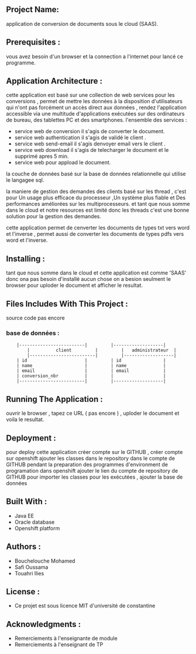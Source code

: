 ## Project Name: 

application de conversion de documents sous le cloud (SAAS).

## Prerequisites :

vous avez besoin d'un browser et la connection a l'internet pour lancé ce programme.

## Application Architecture :

cette application est basé sur une collection de web services pour les conversions , permet de mettre les données à la
disposition d'utilisateurs qui n'ont pas forcément un accès direct aux données , rendez l'application accessible via une 
multitude d'applications exécutées sur des ordinateurs de bureau, des tablettes PC et des smartphones. 
l'ensemble des services : 
  - service web de conversion il s'agis de converter le document.
  - service web authentication il s'agis de validé le client .
  - service web send-email il s'agis denvoyer email vers le client .
  - service web download il s'agis de telecharger le document et le supprimé apres 5 min.
  - service web pour appload le document.

la couche de données basé sur la base de données relationnelle qui utilise le langagee sql.

la maniere de gestion des demandes des clients basé sur les thread , c'est pour Un usage plus efficace du processeur
,Un système plus fiable et Des performances améliorées sur les multiprocesseurs. et tant que nous somme dans le cloud
et notre resources est limité donc les threads c'est une bonne solution pour la gestion des demandes.

cette application permet de cenverter les documents de types txt vers word et l'inverse , permet aussi de converter 
les documents de types pdfs vers word et l'inverse. 

## Installing :

tant que nous somme dans le cloud et cette application est comme 'SAAS' donc ona pas besoin d'installé aucun chose 
on a besion seulment le browser pour uploder le document et afficher le resultat.

## Files Includes With This Project :
source code pas encore 
   ### base de données :
     	|-------------------------|         |-------------------|
            |          client         |         |   administrateur  |
            |-------------------------|         |-------------------|
		| id                      |         | id                |  
		| name                    |         | name              |
		| email                   |         | email             |
		| conversion_nbr          |         |                   |
		|-------------------------|         |-------------------|

## Running The Application :

ouvrir le browser , tapez ce URL ( pas encore ) ,  uploder le document et voila  le resultat. 

## Deployment :

pour deploy cette application créer compte sur le GITHUB , créer  compte sur openshift 
ajouter les classes dans le repository dans le compte de GITHUB 
pendant la preparation des programmes d'environment de programation dans openshift ajouter le lien
du compte de repository de GITHUB pour importer les classes pour les exécutées , ajouter la base de données  

## Built With :

 - Java EE
 - Oracle database
 - Openshift platform 

## Authors :

 - Bouchelouche Mohamed 
 - Safi Oussama
 - Touahri Ilies

## License :

 - Ce projet est sous licence MIT d'université de constantine

## Acknowledgments :

 - Remerciements à l'enseignante de module 
 - Remerciements à l'enseignant de TP 
